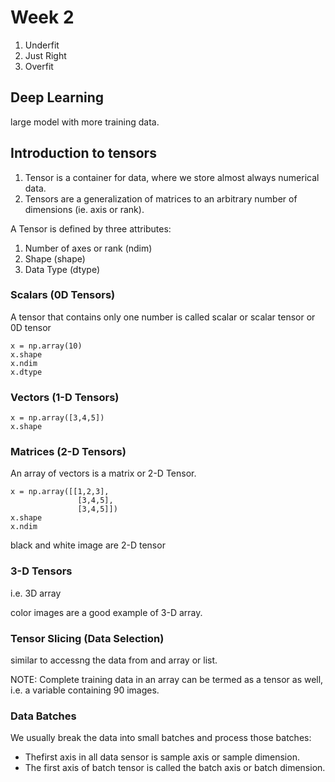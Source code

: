 # Week 2

1. Underfit
2. Just Right
3. Overfit

## Deep Learning

large model with more training data.

## Introduction to tensors

1. Tensor is a container for data, where we store almost always numerical data.
2. Tensors are a generalization of matrices to an arbitrary number of dimensions (ie. axis or rank).

A Tensor is defined by three attributes:
1. Number of axes or rank (ndim)
2. Shape (shape)
3. Data Type (dtype)

### Scalars (0D Tensors)
A tensor that contains only one number is called scalar or scalar tensor or 0D tensor
```
x = np.array(10)
x.shape
x.ndim
x.dtype
```

### Vectors (1-D Tensors)

```
x = np.array([3,4,5])
x.shape
```

### Matrices (2-D Tensors)
An array of vectors is a matrix or 2-D Tensor.

```
x = np.array([[1,2,3],
               [3,4,5],
               [3,4,5]])
x.shape
x.ndim
```
black and white image are 2-D tensor

### 3-D Tensors
i.e. 3D array

color images are a good example of 3-D array.

### Tensor Slicing (Data Selection)

similar to accessng the data from and array or list.

NOTE: Complete training data in an array can be termed as a tensor as well, i.e. a variable containing 90 images.

### Data Batches
We usually break the data into small batches and process those batches:
* Thefirst axis in all data sensor is sample axis or sample dimension.
* The first axis of batch tensor is called the batch axis or batch dimension.

